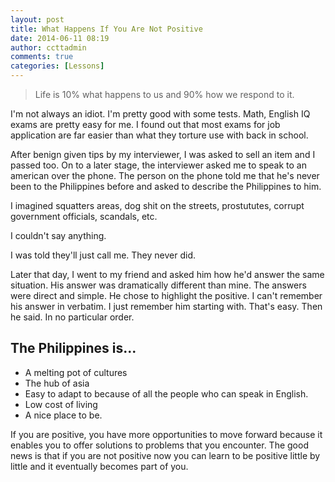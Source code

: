 ```yaml
---
layout: post
title: What Happens If You Are Not Positive
date: 2014-06-11 08:19
author: ccttadmin
comments: true
categories: [Lessons]
---
```

<blockquote>
  Life is 10% what happens to us and 90% how we respond to it.
</blockquote>

I'm not always an idiot. I'm pretty good with some tests. Math, English IQ exams are pretty easy for me. I found out that most exams for job application are far easier than what they torture use with back in school.

After benign given tips by my interviewer, I was asked to sell an item and I passed too. On to a later stage, the interviewer asked me to speak to an american over the phone. The person on the phone told me that he's never been to the Philippines before and  asked to describe the Philippines to him.

I imagined squatters areas, dog shit on the streets, prostututes, corrupt government officials, scandals, etc.

I couldn't say anything.

I was told they'll just call me. They never did.

Later that day, I went to my friend and asked him how he'd answer the same situation. His answer was dramatically different than mine. The answers were direct and simple. He chose to highlight the positive. I can't remember his answer in verbatim. I just remember him starting with. That's easy. Then he said. In no particular order.

<h2>The Philippines is...</h2>

<ul>
<li>A melting pot of cultures</li>
<li>The hub of asia</li>
<li>Easy to adapt to because of all the people who can speak in English.</li>
<li>Low cost of living</li>
<li>A nice place to be.</li>
</ul>

If you are positive, you have more opportunities to move forward because it enables you to offer solutions to problems that you encounter. The good news is that if you are not positive now you can learn to be positive little by little and it eventually becomes part of you.
